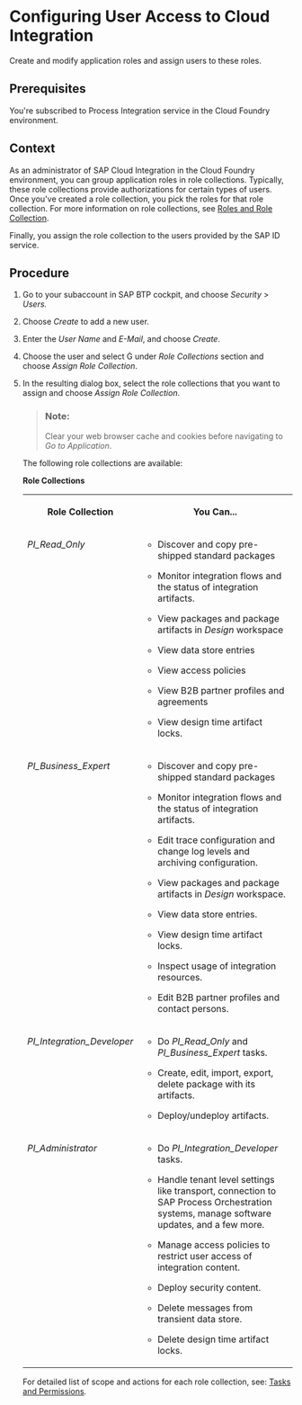 <!-- loioed6033b2eabe4a64a20cce1e6076bacf -->

<link rel="stylesheet" type="text/css" href="../css/sap-icons.css"/>

# Configuring User Access to Cloud Integration

Create and modify application roles and assign users to these roles.



<a name="loioed6033b2eabe4a64a20cce1e6076bacf__prereq_nrz_1p1_1gb"/>

## Prerequisites

You're subscribed to Process Integration service in the Cloud Foundry environment.



## Context

As an administrator of SAP Cloud Integration in the Cloud Foundry environment, you can group application roles in role collections. Typically, these role collections provide authorizations for certain types of users. Once you've created a role collection, you pick the roles for that role collection. For more information on role collections, see [Roles and Role Collection](https://help.sap.com/docs/btp/sap-business-technology-platform/roles-and-role-collections?version=Cloud).

Finally, you assign the role collection to the users provided by the SAP ID service.



## Procedure

1.  Go to your subaccount in SAP BTP cockpit, and choose *Security* \> *Users.*

2.  Choose *Create* to add a new user.

3.  Enter the *User Name* and *E-Mail*, and choose *Create*.

4.  Choose the user and select <span class="SAP-icons"></span> under *Role Collections* section and choose *Assign Role Collection*.

5.  In the resulting dialog box, select the role collections that you want to assign and choose *Assign Role Collection*.

    > ### Note:  
    > Clear your web browser cache and cookies before navigating to *Go to Application*.

    The following role collections are available:

    **Role Collections**


    <table>
    <tr>
    <th valign="top">

    Role Collection


    
    </th>
    <th valign="top">

    You Can...


    
    </th>
    </tr>
    <tr>
    <td valign="top">
    
    *PI\_Read\_Only*


    
    </td>
    <td valign="top">
    
    -   Discover and copy pre-shipped standard packages

    -   Monitor integration flows and the status of integration artifacts.

    -   View packages and package artifacts in *Design* workspace

    -   View data store entries

    -   View access policies

    -   View B2B partner profiles and agreements

    -   View design time artifact locks.



    
    </td>
    </tr>
    <tr>
    <td valign="top">
    
    *PI\_Business\_Expert*


    
    </td>
    <td valign="top">
    
    -   Discover and copy pre-shipped standard packages

    -   Monitor integration flows and the status of integration artifacts.

    -   Edit trace configuration and change log levels and archiving configuration.

    -   View packages and package artifacts in *Design* workspace.

    -   View data store entries.

    -   View design time artifact locks.

    -   Inspect usage of integration resources.

    -   Edit B2B partner profiles and contact persons.



    
    </td>
    </tr>
    <tr>
    <td valign="top">
    
    *PI\_Integration\_Developer*


    
    </td>
    <td valign="top">
    
    -   Do *PI\_Read\_Only* and *PI\_Business\_Expert* tasks.

    -   Create, edit, import, export, delete package with its artifacts.

    -   Deploy/undeploy artifacts.



    
    </td>
    </tr>
    <tr>
    <td valign="top">
    
    *PI\_Administrator*


    
    </td>
    <td valign="top">
    
    -   Do *PI\_Integration\_Developer* tasks.

    -   Handle tenant level settings like transport, connection to SAP Process Orchestration systems, manage software updates, and a few more.

    -   Manage access policies to restrict user access of integration content.

    -   Deploy security content.

    -   Delete messages from transient data store.

    -   Delete design time artifact locks.



    
    </td>
    </tr>
    </table>
    
    For detailed list of scope and actions for each role collection, see: [Tasks and Permissions](../SecurityNeo/tasks-and-permissions-556d557.md).


